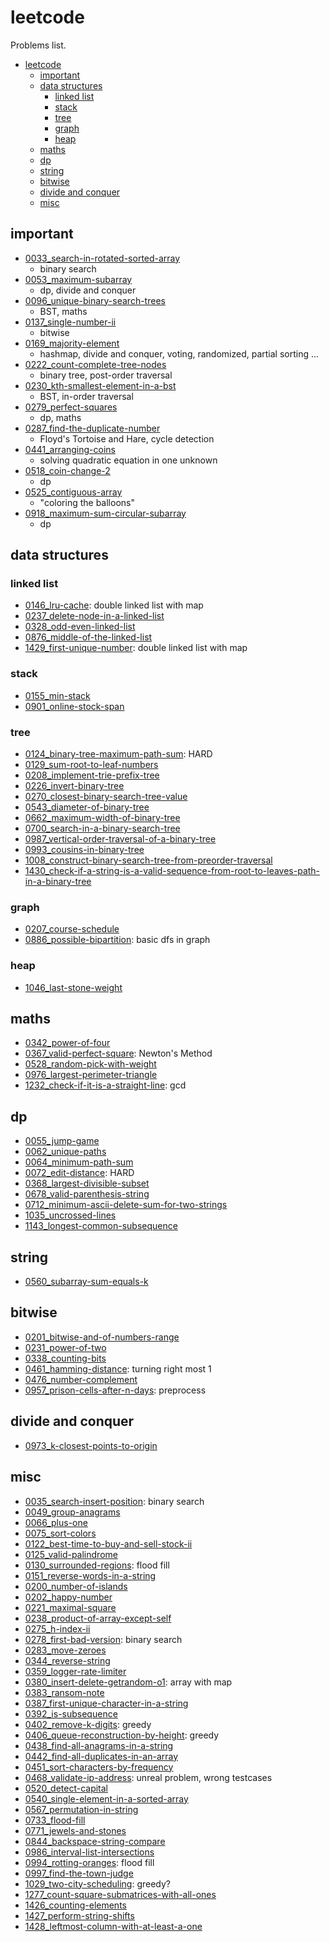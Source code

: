 # leetcode

Problems list.

- [leetcode](#leetcode)
  - [important](#important)
  - [data structures](#data-structures)
    - [linked list](#linked-list)
    - [stack](#stack)
    - [tree](#tree)
    - [graph](#graph)
    - [heap](#heap)
  - [maths](#maths)
  - [dp](#dp)
  - [string](#string)
  - [bitwise](#bitwise)
  - [divide and conquer](#divide-and-conquer)
  - [misc](#misc)

## important

- [0033_search-in-rotated-sorted-array](./0033_search-in-rotated-sorted-array)
  - binary search
- [0053_maximum-subarray](./0053_maximum-subarray)
  - dp, divide and conquer
- [0096_unique-binary-search-trees](./0096_unique-binary-search-trees)
  - BST, maths
- [0137_single-number-ii](./0137_single-number-ii)
  - bitwise
- [0169_majority-element](./0169_majority-element)
  - hashmap, divide and conquer, voting, randomized, partial sorting ...
- [0222_count-complete-tree-nodes](./0222_count-complete-tree-nodes)
  - binary tree, post-order traversal
- [0230_kth-smallest-element-in-a-bst](./0230_kth-smallest-element-in-a-bst)
  - BST, in-order traversal
- [0279_perfect-squares](./0279_perfect-squares)
  - dp, maths
- [0287_find-the-duplicate-number](./0287_find-the-duplicate-number)
  - Floyd's Tortoise and Hare, cycle detection
- [0441_arranging-coins](./0441_arranging-coins)
  - solving quadratic equation in one unknown
- [0518_coin-change-2](./0518_coin-change-2)
  - dp
- [0525_contiguous-array](./0525_contiguous-array)
  - "coloring the balloons"
- [0918_maximum-sum-circular-subarray](./0918_maximum-sum-circular-subarray)
  - dp

## data structures

### linked list

- [0146_lru-cache](,/0146_lru-cache): double linked list with map
- [0237_delete-node-in-a-linked-list](./0237_delete-node-in-a-linked-list)
- [0328_odd-even-linked-list](./0328_odd-even-linked-list)
- [0876_middle-of-the-linked-list](./0876_middle-of-the-linked-list)
- [1429_first-unique-number](./1429_first-unique-number): double linked list with map

### stack

- [0155_min-stack](./0155_min-stack)
- [0901_online-stock-span](./0901_online-stock-span)

### tree

- [0124_binary-tree-maximum-path-sum](./0124_binary-tree-maximum-path-sum): HARD
- [0129_sum-root-to-leaf-numbers](./0129_sum-root-to-leaf-numbers)
- [0208_implement-trie-prefix-tree](./0208_implement-trie-prefix-tree)
- [0226_invert-binary-tree](./0226_invert-binary-tree)
- [0270_closest-binary-search-tree-value](./0270_closest-binary-search-tree-value)
- [0543_diameter-of-binary-tree](./0543_diameter-of-binary-tree)
- [0662_maximum-width-of-binary-tree](./0662_maximum-width-of-binary-tree)
- [0700_search-in-a-binary-search-tree](./0700_search-in-a-binary-search-tree)
- [0987_vertical-order-traversal-of-a-binary-tree](./0987_vertical-order-traversal-of-a-binary-tree)
- [0993_cousins-in-binary-tree](./0993_cousins-in-binary-tree)
- [1008_construct-binary-search-tree-from-preorder-traversal](./1008_construct-binary-search-tree-from-preorder-traversal)
- [1430_check-if-a-string-is-a-valid-sequence-from-root-to-leaves-path-in-a-binary-tree](./1430_check-if-a-string-is-a-valid-sequence-from-root-to-leaves-path-in-a-binary-tree)

### graph

- [0207_course-schedule](./0207_course-schedule)
- [0886_possible-bipartition](./0886_possible-bipartition): basic dfs in graph

### heap

- [1046_last-stone-weight](./1046_last-stone-weight) <!-- TODO -->

## maths

- [0342_power-of-four](./0342_power-of-four)
- [0367_valid-perfect-square](./0367_valid-perfect-square): Newton's Method
- [0528_random-pick-with-weight](./0528_random-pick-with-weight)
- [0976_largest-perimeter-triangle](./0976_largest-perimeter-triangle)
- [1232_check-if-it-is-a-straight-line](./1232_check-if-it-is-a-straight-line): gcd

## dp

- [0055_jump-game](./0055_jump-game)
- [0062_unique-paths](./0062_unique-paths)
- [0064_minimum-path-sum](./0064_minimum-path-sum)
- [0072_edit-distance](./0072_edit-distance): HARD
- [0368_largest-divisible-subset](./0368_largest-divisible-subset)
- [0678_valid-parenthesis-string](./0678_valid-parenthesis-string)
- [0712_minimum-ascii-delete-sum-for-two-strings](./0712_minimum-ascii-delete-sum-for-two-strings)
- [1035_uncrossed-lines](./1035_uncrossed-lines)
- [1143_longest-common-subsequence](./1143_longest-common-subsequence)

## string

- [0560_subarray-sum-equals-k](./0560_subarray-sum-equals-k)

## bitwise

- [0201_bitwise-and-of-numbers-range](./0201_bitwise-and-of-numbers-range)
- [0231_power-of-two](./0231_power-of-two)
- [0338_counting-bits](./0338_counting-bits)
- [0461_hamming-distance](./0461_hamming-distance): turning right most 1
- [0476_number-complement](./0476_number-complement)
- [0957_prison-cells-after-n-days](./0957_prison-cells-after-n-days): preprocess

## divide and conquer

- [0973_k-closest-points-to-origin](./0973_k-closest-points-to-origin)

## misc

- [0035_search-insert-position](./0035_search-insert-position): binary search
- [0049_group-anagrams](./0049_group-anagrams)
- [0066_plus-one](./0066_plus-one)
- [0075_sort-colors](./0075_sort-colors)
- [0122_best-time-to-buy-and-sell-stock-ii](./0122_best-time-to-buy-and-sell-stock-ii)
- [0125_valid-palindrome](./0125_valid-palindrome)
- [0130_surrounded-regions](./0130_surrounded-regions): flood fill
- [0151_reverse-words-in-a-string](./0151_reverse-words-in-a-string)
- [0200_number-of-islands](./0200_number-of-islands)
- [0202_happy-number](./0202_happy-number)
- [0221_maximal-square](./0221_maximal-square)
- [0238_product-of-array-except-self](./0238_product-of-array-except-self)
- [0275_h-index-ii](./0275_h-index-ii)
- [0278_first-bad-version](./0278_first-bad-version): binary search
- [0283_move-zeroes](./0283_move-zeroes)
- [0344_reverse-string](./0344_reverse-string)
- [0359_logger-rate-limiter](./0359_logger-rate-limiter)
- [0380_insert-delete-getrandom-o1](./0380_insert-delete-getrandom-o1): array with map
- [0383_ransom-note](./0383_ransom-note)
- [0387_first-unique-character-in-a-string](./0387_first-unique-character-in-a-string)
- [0392_is-subsequence](./0392_is-subsequence)
- [0402_remove-k-digits](./0402_remove-k-digits): greedy
- [0406_queue-reconstruction-by-height](./0406_queue-reconstruction-by-height): greedy
- [0438_find-all-anagrams-in-a-string](./0438_find-all-anagrams-in-a-string)
- [0442_find-all-duplicates-in-an-array](./0442_find-all-duplicates-in-an-array)
- [0451_sort-characters-by-frequency](./0451_sort-characters-by-frequency)
- [0468_validate-ip-address](./0468_validate-ip-address): unreal problem, wrong testcases
- [0520_detect-capital](./0520_detect-capital)
- [0540_single-element-in-a-sorted-array](./0540_single-element-in-a-sorted-array)
- [0567_permutation-in-string](./0567_permutation-in-string)
- [0733_flood-fill](./0733_flood-fill)
- [0771_jewels-and-stones](./0771_jewels-and-stones)
- [0844_backspace-string-compare](./0844_backspace-string-compare)
- [0986_interval-list-intersections](./0986_interval-list-intersections)
- [0994_rotting-oranges](./0994_rotting-oranges): flood fill
- [0997_find-the-town-judge](./0997_find-the-town-judge)
- [1029_two-city-scheduling](./1029_two-city-scheduling): greedy?
- [1277_count-square-submatrices-with-all-ones](./1277_count-square-submatrices-with-all-ones)
- [1426_counting-elements](./1426_counting-elements)
- [1427_perform-string-shifts](./1427_perform-string-shifts)
- [1428_leftmost-column-with-at-least-a-one](./1428_leftmost-column-with-at-least-a-one)
